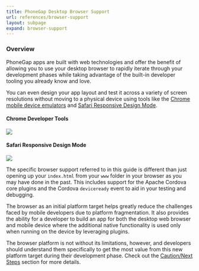 ```yaml
---
title: PhoneGap Desktop Browser Support
url: references/browser-support
layout: subpage
expand: browser-support
---
```


### Overview
PhoneGap apps are built with web technologies and offer the benefit of allowing you to use your desktop browser
to rapidly iterate through your development phases while taking advantage of the built-in developer tooling you already 
know and love. 

You can even design your app layout and test it across a variety of screen resolutions without moving to a physical device using tools like
the [Chrome mobile device emulators](https://developers.google.com/web/tools/chrome-devtools/iterate/device-mode/) and [Safari Responsive
Design Mode](https://developer.apple.com/safari/tools/). 

#### Chrome Developer Tools
![](/images/browser-support/chrome-debug-deviceready.png)

#### Safari Responsive Design Mode
![](/images/browser-support/safari-responsive2.png)

The specific browser support referred to in this guide is different than just opening up your `index.html` from your `www` folder in
your browser as you may have done in the past. This includes support for the Apache Cordova core plugins and the Cordova `deviceready` event to aid
 in your testing and debugging. 

The browser as an initial platform target helps greatly reduce the challenges faced by mobile developers due 
to platform fragmentation. It also provides the ability for a developer to build an app for both the
desktop web browser and mobile device where the additional native functionality is used only when running on the device by leveraging plugins. 
 
 The browser platform is not without its limitations, however, and developers should understand them specifically
 to get the most value from this new platform target during their development phase. Check out the 
 [Caution/Next Steps](/references/browser-support/caution-next-steps) section for more details. 
